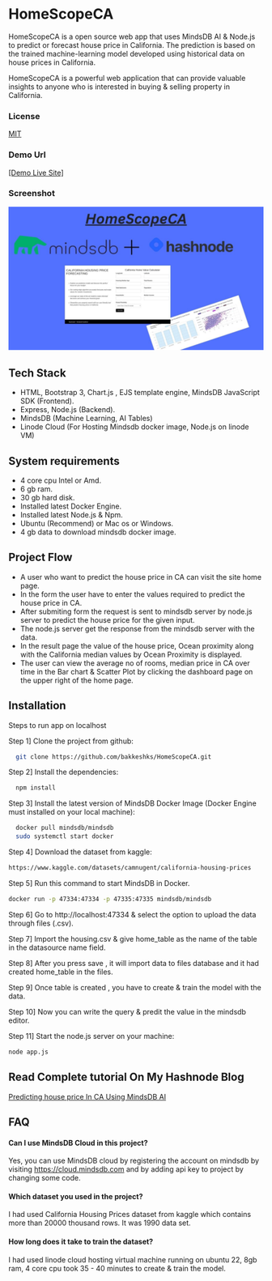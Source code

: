 # HomeScopeCA

HomeScopeCA is a open source web app that uses MindsDB AI & Node.js to predict or forecast house price in California. The prediction is based on the trained machine-learning model developed using historical data on house prices in California. 

HomeScopeCA is a powerful web application that can provide valuable insights to anyone who is interested in buying & selling property in California. 

### License
[MIT](https://choosealicense.com/licenses/mit/)
### Demo Url 
[[Demo Live Site]](http://45.79.31.246:3000/)
### Screenshot
![Example Image](public/images/homescopeca_hero.jpg)

## Tech Stack

 - HTML, Bootstrap 3, Chart.js , EJS template engine, MindsDB JavaScript SDK (Frontend).
 - Express, Node.js (Backend).
 - MindsDB (Machine Learning, AI Tables)
 - Linode Cloud (For Hosting Mindsdb docker image, Node.js on linode VM) 


## System requirements

 - 4 core cpu Intel or Amd.
 - 6 gb ram.
 - 30 gb hard disk.
 - Installed latest Docker Engine.
 - Installed latest Node.js & Npm.
 - Ubuntu (Recommend) or Mac os or Windows.
 - 4 gb data to download mindsdb docker image.

## Project Flow

 - A user who want to predict the house price in CA can visit the site home page.
 - In the form the user have to enter the values required to predict the house price in CA.
 - After submiting form the request is sent to mindsdb server by node.js server to predict the house price for the given input.
 - The node.js server get the response from the mindsdb server with the data. 
 - In the result page the value of the house price, Ocean proximity along with the California median values by Ocean Proximity is displayed. 
 - The user can view the average no of rooms, median price in CA over time in the Bar chart & Scatter Plot by clicking the dashboard page on the upper right of the home page.
 
## Installation

Steps to run app on localhost

Step 1] Clone the project from github:   
```bash
  git clone https://github.com/bakkeshks/HomeScopeCA.git
```
Step 2] Install the dependencies:
```bash
  npm install
```
Step 3] Install the latest version of MindsDB Docker Image (Docker Engine must installed on your local machine):
```bash
  docker pull mindsdb/mindsdb
  sudo systemctl start docker
```
Step 4] Download the dataset from kaggle: 
```bash
https://www.kaggle.com/datasets/camnugent/california-housing-prices
```
Step 5] Run this command to start MindsDB in Docker.
```bash
docker run -p 47334:47334 -p 47335:47335 mindsdb/mindsdb
```
Step 6] Go to http://localhost:47334 & select the option to upload the data through files (.csv).

Step 7] Import the housing.csv & give home_table as the name of the table in the datasource name field.

Step 8] After you press save , it will import data to files database and it had created home_table in the files. 

Step 9] Once table is created , you have to create & train the model with the data.

Step 10] Now you can write the query & predit the value in the mindsdb editor.

Step 11] Start the node.js server on your machine:
```bash
node app.js 
```

##  Read Complete tutorial On My Hashnode Blog
[Predicting house price In CA Using MindsDB AI](https://blog.bakkeshks.com/homescopeca-webapp-using-mindsdb)


## FAQ

#### Can I use MindsDB Cloud in this project?

Yes, you can use MindsDB cloud by registering the account on mindsdb by visiting https://cloud.mindsdb.com and by adding api key to project by changing some code. 

#### Which dataset you used in the project?

I had used California Housing Prices dataset from kaggle which contains more than 20000 thousand rows. It was 1990 data set.  

#### How long does it take to train the dataset?

I had used linode cloud hosting virtual machine running on ubuntu 22, 8gb ram, 4 core cpu took 35 - 40 minutes to create & train the model. 


